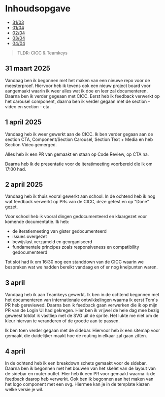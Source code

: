 # Inhoudsopgave

  - [31/03](#31-maart-2025)
  - [01/04](#1-april-2025)
  - [02/04](#2-april-2025)
  - [03/04](#3-april-2025)
  - [04/04](#4-april-2025)

> TLDR: CICC & Teamkeys

## 31 maart 2025

Vandaag ben ik begonnen met het maken van een nieuwe repo voor de meesterproef. Hiervoor heb ik tevens ook een nieuw project board voor aangemaakt waarin ik weer alles wat ik doe en leer zal documenteren.
Daarna ben ik verder gegeaan met CICC. Eerst heb ik feedback verwerkt op het carousel component, daarna ben ik verder gegaan met de section - video en section - cta.

## 1 april 2025

Vandaag heb ik weer gewerkt aan de CICC. Ik ben verder gegaan aan de section CTA, Component/Section Carousel, Section Text + Media en heb Section Video gemerged.

Alles heb ik een PR van gemaakt en staan op Code Review, op CTA na.

Daarna heb ik de presentatie voor de iteratimeeting voorbereid die ik om 17:00 had.

## 2 april 2025

Vandaag heb ik thuis vooral gewerkt aan school. In de ochtend heb ik nog wat feedback verwerkt op PRs van de CICC, deze getest en op "Done" gezet.

Voor school heb ik vooral dingen gedocumenteerd en klaargezet voor komende documentatie.
Ik heb:
- de iteratiemeeting van gister gedocumenteerd
- issues overgezet
- bewijslast verzameld en georganiseerd
- fundamentele principes zoals responsiveness en compatibility gedocumenteerd

Tot slot had ik om 16:30 nog een standdown van de CICC waarin we bespraken wat we hadden bereikt vandaag en of er nog knelpunten waren.

## 3 april

Vandaag heb ik aan Teamkeys gewerkt. Ik ben in de ochtend begonnen met het documenteren van internationale ontwikkelingen waarna ik eerst Tom's PR heb gereviewed. Daarna ben ik feedback gaan verwerken die ik op mijn PR van de Login UI had gekregen. Hier ben ik vrijwel de hele dag mee bezig geweest totdat ik vastliep met de SVG uit de sprite. Het lukte me niet om de kleur hiervan te veranderen of de grootte aan te passen. 

Ik ben toen verder gegaan met de sidebar. Hiervoor heb ik een sitemap voor gemaakt die duidelijker maakt hoe de routing in elkaar zal gaan zitten.

## 4 april

In de ochtend heb ik een breakdown schets gemaakt voor de sidebar. Daarna ben ik begonnen met het bouwen van het skelet van de layout van de sidebar en router outlet. Hier heb ik een PR voor gemaakt waarna ik de feedback daarop heb verwerkt. Ook ben ik begonnen aan het maken van het logo component met een svg. Hiermee kan je in de template kiezen welke versie je wil.
